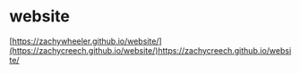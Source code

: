 # website
 [https://zachywheeler.github.io/website/](https://zachycreech.github.io/website/)https://zachycreech.github.io/website/
